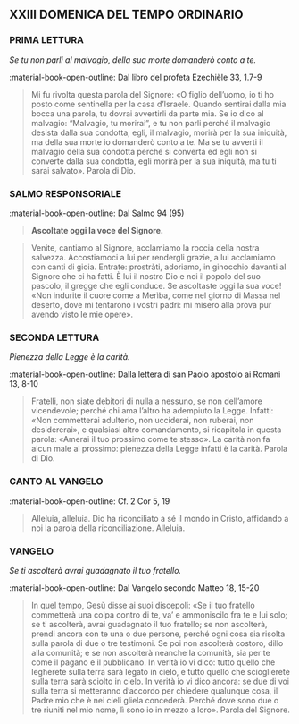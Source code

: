 ## XXIII DOMENICA DEL TEMPO ORDINARIO
> 
### PRIMA LETTURA
*Se tu non parli al malvagio, della sua morte domanderò conto a te.*

:material-book-open-outline: Dal libro del profeta Ezechièle
33, 1.7-9

> Mi fu rivolta questa parola del Signore: «O figlio dell’uomo, io ti ho posto come sentinella per la casa d’Israele. Quando sentirai dalla mia bocca una parola, tu dovrai avvertirli da parte mia. Se io dico al malvagio: “Malvagio, tu morirai”, e tu non parli perché il malvagio desista dalla sua condotta, egli, il malvagio, morirà per la sua iniquità, ma della sua morte io domanderò conto a te. Ma se tu avverti il malvagio della sua condotta perché si converta ed egli non si converte dalla sua condotta, egli morirà per la sua iniquità, ma tu ti sarai salvato». Parola di Dio.
> 
### SALMO RESPONSORIALE
:material-book-open-outline: Dal Salmo 94 (95)

>**Ascoltate oggi la voce del Signore.**

> Venite, cantiamo al Signore,
> acclamiamo la roccia della nostra salvezza.
> Accostiamoci a lui per rendergli grazie,
> a lui acclamiamo con canti di gioia.
> Entrate: prostràti, adoriamo,
> in ginocchio davanti al Signore che ci ha fatti.
> È lui il nostro Dio
> e noi il popolo del suo pascolo,
> il gregge che egli conduce.
> Se ascoltaste oggi la sua voce!
> «Non indurite il cuore come a Merìba,
> come nel giorno di Massa nel deserto,
> dove mi tentarono i vostri padri:
> mi misero alla prova
> pur avendo visto le mie opere».
> 
### SECONDA LETTURA
*Pienezza della Legge è la carità.*

:material-book-open-outline: Dalla lettera di san Paolo apostolo ai Romani
13, 8-10

> Fratelli, non siate debitori di nulla a nessuno, se non dell’amore vicendevole; perché chi ama l’altro ha adempiuto la Legge. Infatti: «Non commetterai adulterio, non ucciderai, non ruberai, non desidererai», e qualsiasi altro comandamento, si ricapitola in questa parola: «Amerai il tuo prossimo come te stesso». La carità non fa alcun male al prossimo: pienezza della Legge infatti è la carità. Parola di Dio.
> 
### CANTO AL VANGELO
:material-book-open-outline: Cf. 2 Cor 5, 19

> Alleluia, alleluia.
> Dio ha riconciliato a sé il mondo in Cristo,
> affidando a noi la parola della riconciliazione.
> Alleluia.
> 
### VANGELO
*Se ti ascolterà avrai guadagnato il tuo fratello.*

:material-book-open-outline: Dal Vangelo secondo Matteo
18, 15-20

> In quel tempo, Gesù disse ai suoi discepoli: «Se il tuo fratello commetterà una colpa contro di te, va’ e ammoniscilo fra te e lui solo; se ti ascolterà, avrai guadagnato il tuo fratello; se non ascolterà, prendi ancora con te una o due persone, perché ogni cosa sia risolta sulla parola di due o tre testimoni. Se poi non ascolterà costoro, dillo alla comunità; e se non ascolterà neanche la comunità, sia per te come il pagano e il pubblicano. In verità io vi dico: tutto quello che legherete sulla terra sarà legato in cielo, e tutto quello che scioglierete sulla terra sarà sciolto in cielo. In verità io vi dico ancora: se due di voi sulla terra si metteranno d’accordo per chiedere qualunque cosa, il Padre mio che è nei cieli gliela concederà. Perché dove sono due o tre riuniti nel mio nome, lì sono io in mezzo a loro». Parola del Signore.